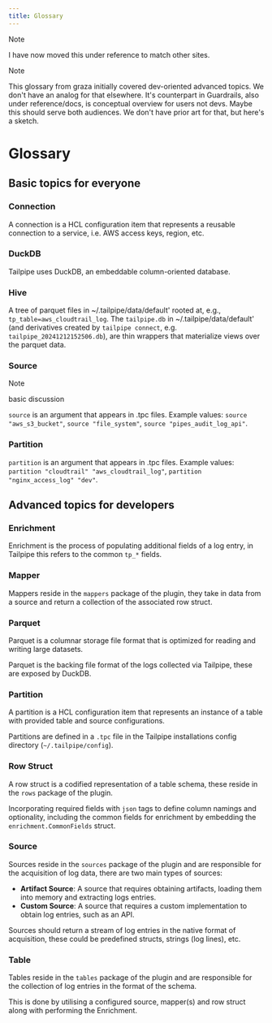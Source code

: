 ```yaml
---
title: Glossary
---
```


>[!NOTE]
> I have now moved this under reference to match other sites.

>[!NOTE]
> This glossary from graza initially covered dev-oriented advanced topics. We don't have an analog for that elsewhere. It's counterpart in Guardrails, also under reference/docs, is conceptual overview for users not devs. Maybe this should serve both audiences. We don't have prior art for that, but here's a sketch.

# Glossary

## Basic topics for everyone

### Connection

A connection is a HCL configuration item that represents a reusable connection to a service, i.e. AWS access keys, region, etc.

### DuckDB

Tailpipe uses DuckDB, an embeddable column-oriented database.

### Hive

A tree of parquet files in ~/.tailpipe/data/default' rooted at, e.g., `tp_table=aws_cloudtrail_log`. The `tailpipe.db` in ~/.tailpipe/data/default' (and derivatives created by `tailpipe connect`, e.g. `tailpipe_20241212152506.db`), are thin wrappers that materialize views over the parquet data.

### Source

>[!NOTE]
> basic discussion

`source` is an argument that appears in .tpc files. Example values: `source "aws_s3_bucket"`, `source "file_system"`, `source "pipes_audit_log_api"`.

### Partition

`partition` is an argument that appears in .tpc files. Example values: `partition "cloudtrail" "aws_cloudtrail_log"`, `partition "nginx_access_log" "dev"`.


## Advanced topics for developers

### Enrichment

Enrichment is the process of populating additional fields of a log entry, in Tailpipe this refers to the common `tp_*` fields.

### Mapper

Mappers reside in the `mappers` package of the plugin, they take in data from a source and return a collection of the associated row struct.

### Parquet

Parquet is a columnar storage file format that is optimized for reading and writing large datasets.

Parquet is the backing file format of the logs collected via Tailpipe, these are exposed by DuckDB.

### Partition

A partition is a HCL configuration item that represents an instance of a table with provided table and source configurations.

Partitions are defined in a `.tpc` file in the Tailpipe installations config directory (`~/.tailpipe/config`).

### Row Struct

A row struct is a codified representation of a table schema, these reside in the `rows` package of the plugin. 

Incorporating required fields with `json` tags to define column namings and optionality, including the common fields for enrichment by embedding the `enrichment.CommonFields` struct.

### Source

Sources reside in the `sources` package of the plugin and are responsible for the acquisition of log data, there are two main types of sources:

- **Artifact Source**: A source that requires obtaining artifacts, loading them into memory and extracting logs entries.
- **Custom Source**: A source that requires a custom implementation to obtain log entries, such as an API.

Sources should return a stream of log entries in the native format of acquisition, these could be predefined structs, strings (log lines), etc.

### Table

Tables reside in the `tables` package of the plugin and are responsible for the collection of log entries in the format of the schema.

This is done by utilising a configured source, mapper(s) and row struct along with performing the Enrichment.


